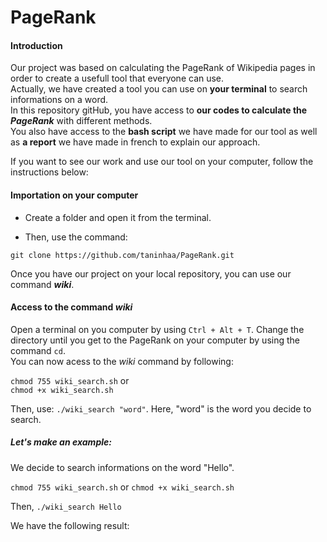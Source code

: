 # PageRank

#### Introduction 
Our project was based on calculating the PageRank of Wikipedia pages in order to create a usefull tool that everyone can use.  
Actually, we have created a tool you can use on **your terminal** to search informations on a word.  
In this repository gitHub, you have access to **our codes to calculate the _PageRank_** with different methods.  
You also have access to the **bash script** we have made for our tool as well as **a report** we have made in french to explain our approach.

If you want to see our work and use our tool on your computer, follow the instructions below: 

#### Importation on your computer 

* Create a folder and open it from the terminal. 

* Then, use the command:

`git clone https://github.com/taninhaa/PageRank.git`

Once you have our project on your local repository, you can use our command **_wiki_**. 

#### Access to the command _wiki_

Open a terminal on you computer by using `Ctrl + Alt + T`. 
Change the directory until you get to the PageRank on your computer by using the command `cd`.  
You can now acess to the _wiki_ command by following:

`chmod 755 wiki_search.sh`
or  
`chmod +x wiki_search.sh`

Then, use:
`./wiki_search "word"`. Here, "word" is the word you decide to search. 

 ##### Let's make an example:
 We decide to search informations on the word "Hello". 
 
 `chmod 755 wiki_search.sh` or `chmod +x wiki_search.sh`
 
Then, 
`./wiki_search Hello`

We have the following result: 
